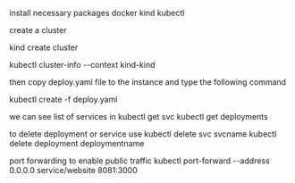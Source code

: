 install necessary packages
docker
kind
kubectl

create a cluster

kind create cluster


kubectl cluster-info --context kind-kind

then 
copy deploy.yaml file to the instance and type the following command

kubectl create -f deploy.yaml

we can see list of services in
kubectl get svc
kubectl get deployments

to delete deployment or service use
kubectl delete svc svcname
kubectl delete deployment deploymentname

port forwarding to enable public traffic
kubectl port-forward --address 0.0.0.0 service/website 8081:3000